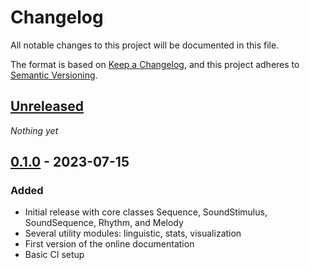 # Changelog

All notable changes to this project will be documented in this file.

The format is based on [Keep a Changelog](https://keepachangelog.com/en/1.0.0/),
and this project adheres to [Semantic Versioning](https://semver.org/spec/v2.0.0.html).

## [Unreleased]
_Nothing yet_

## [0.1.0] - 2023-07-15
### Added
- Initial release with core classes Sequence, SoundStimulus, SoundSequence, Rhythm, and Melody
- Several utility modules: linguistic, stats, visualization
- First version of the online documentation
- Basic CI setup

[Unreleased]: https://github.com/Jellevanderwerff/thebeat/compare/v0.1.0...HEAD
[0.1.0]: https://github.com/Jellevanderwerff/thebeat/releases/tag/v0.0.1
